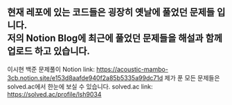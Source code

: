 ## 현재 레포에 있는 코드들은 굉장히 옛날에 풀었던 문제들 입니다. </br>저의 Notion Blog에 최근에 풀었던 문제들을 해설과 함께 업로드 하고 있습니다.
이시현 백준 문제풀이 Notion link: https://acoustic-mambo-3cb.notion.site/e153d8aafde940f2a85b5335a99dc71d
제가 푼 모든 문제들은 solved.ac에서 한눈에 보실 수 있습니다. solved.ac link: https://solved.ac/profile/lsh9034
